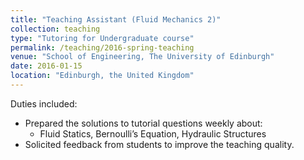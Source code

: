 ```yaml
---
title: "Teaching Assistant (Fluid Mechanics 2)"
collection: teaching
type: "Tutoring for Undergraduate course"
permalink: /teaching/2016-spring-teaching
venue: "School of Engineering, The University of Edinburgh"
date: 2016-01-15 
location: "Edinburgh, the United Kingdom"
---
```


Duties included:
* Prepared the solutions to tutorial questions weekly about:
  * Fluid Statics, Bernoulli’s Equation, Hydraulic Structures
* Solicited feedback from students to improve the teaching quality.

